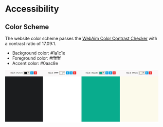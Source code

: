 # Accessibility

## Color Scheme

The website color scheme passes the [WebAim Color Contrast Checker](http://webaim.org/resources/contrastchecker) with a contrast ratio of 17.09:1.

* Background color: #1a1c1e
* Foreground color: #ffffff
* Accent color: #0aac8e

![](images/theme-color-scheme.jpg)




